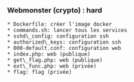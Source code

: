 ### Webmonster (crypto) : hard
    * Dockerfile: créer l'image docker
    * commands.sh: lancer tous les services
    * sshd\_config: configuration ssh
    * authorized\_keys: configuration ssh
    * 000-default.conf: configuration web
    * index.php: web (publique)
    * get\_flag.php: web (publique)
    * ext\_func.php: web (privée)
    * flag: flag (privée)
